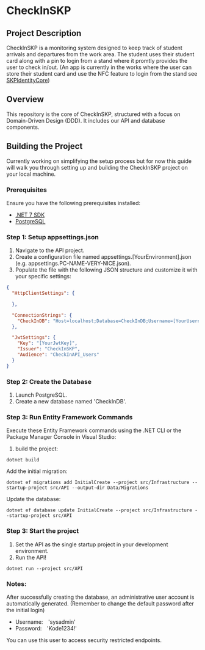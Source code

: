 # CheckInSKP

## Project Description
CheckInSKP is a monitoring system designed to keep track of student arrivals and departures from the work area.
The student uses their student card along with a pin to login from a stand where it promtly provides the user to check in/out.
(An app is currently in the works where the user can store their student card and use the NFC feature to login from the stand see [SKPIdentityCore](https://github.com/Check-In-SKP/SKPIdentityCore))

## Overview
This repository is the core of CheckInSKP, structured with a focus on Domain-Driven Design (DDD). It includes our API and database components.

## Building the Project 
Currently working on simplifying the setup process but for now this guide will walk you through setting up and building the CheckInSKP project on your local machine.

### Prerequisites
Ensure you have the following prerequisites installed:

- [.NET 7 SDK](https://dotnet.microsoft.com/en-us/download/dotnet/7.0) 
- [PostgreSQL](https://www.postgresql.org/download/)

### Step 1: Setup appsettings.json
1. Navigate to the API project.
2. Create a configuration file named appsettings.[YourEnvironment].json (e.g. appsettings.PC-NAME-VERY-NICE.json).
3. Populate the file with the following JSON structure and customize it with your specific settings:
```json
{
  "HttpClientSettings": {

  },

  "ConnectionStrings": {
    "CheckInDB": "Host=localhost;Database=CheckInDB;Username=[YourUsername];Password=[YourPassword];Port=5432"
  },

  "JwtSettings": {
    "Key": "[YourJwtKey]",
    "Issuer": "CheckInSKP",
    "Audience": "CheckInAPI_Users"
  }
}
```

### Step 2: Create the Database
1. Launch PostgreSQL.
2. Create a new database named 'CheckInDB'.

### Step 3: Run Entity Framework Commands
Execute these Entity Framework commands using the .NET CLI or the Package Manager Console in Visual Studio:

1. build the project:
```
dotnet build
```

Add the initial migration:
```
dotnet ef migrations add InitialCreate --project src/Infrastructure --startup-project src/API --output-dir Data/Migrations
```

Update the database:
```
dotnet ef database update InitialCreate --project src/Infrastructure --startup-project src/API
```

### Step 3: Start the project
1. Set the API as the single startup project in your development environment.
2. Run the API!
```
dotnet run --project src/API
```

### Notes:
After successfully creating the database, an administrative user account is automatically generated. (Remember to change the default password after the initial login)
- Username:&emsp;'sysadmin'
- Password:&emsp;'Kode1234!'

You can use this user to access security restricted endpoints.
